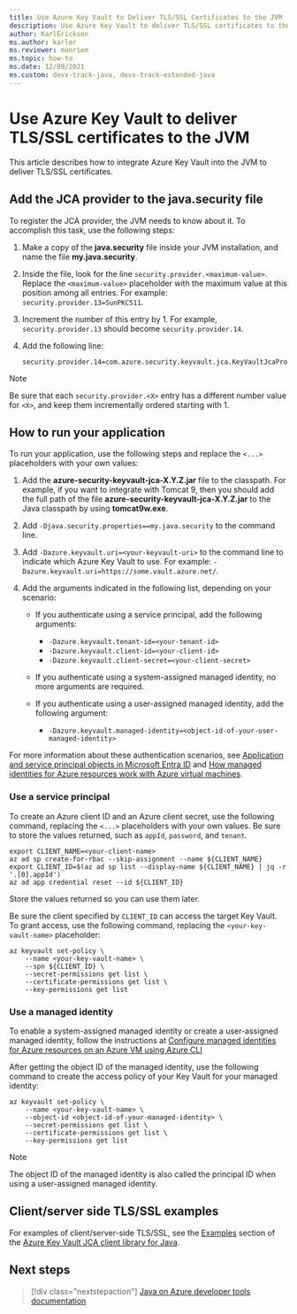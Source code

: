 ```yaml
---
title: Use Azure Key Vault to Deliver TLS/SSL Certificates to the JVM
description: Use Azure Key Vault to deliver TLS/SSL certificates to the JVM
author: KarlErickson
ms.author: karler
ms.reviewer: manriem
ms.topic: how-to
ms.date: 12/09/2021
ms.custom: devx-track-java, devx-track-extended-java
---
```


# Use Azure Key Vault to deliver TLS/SSL certificates to the JVM

This article describes how to integrate Azure Key Vault into the JVM to deliver TLS/SSL certificates.

## Add the JCA provider to the java.security file

To register the JCA provider, the JVM needs to know about it. To accomplish this task, use the following steps:

1. Make a copy of the **java.security** file inside your JVM installation, and name the file **my.java.security**.
1. Inside the file, look for the line `security.provider.<maximum-value>`. Replace the `<maximum-value>` placeholder with the maximum value at this position among all entries. For example: `security.provider.13=SunPKCS11`.
1. Increment the number of this entry by 1. For example, `security.provider.13` should become `security.provider.14`.
1. Add the following line:

   ```text
   security.provider.14=com.azure.security.keyvault.jca.KeyVaultJcaProvider
   ```

> [!NOTE]
> Be sure that each `security.provider.<X>` entry has a different number value for `<X>`, and keep them incrementally ordered starting with 1.

## How to run your application

To run your application, use the following steps and replace the `<...>` placeholders with your own values:

1. Add the **azure-security-keyvault-jca-X.Y.Z.jar** file to the classpath. For example, if you want to integrate with Tomcat 9, then you should add the full path of the file **azure-security-keyvault-jca-X.Y.Z.jar** to the Java classpath by using **tomcat9w.exe**.
1. Add `-Djava.security.properties==my.java.security` to the command line.
1. Add `-Dazure.keyvault.uri=<your-keyvault-uri>` to the command line to indicate which Azure Key Vault to use. For example: `-Dazure.keyvault.uri=https://some.vault.azure.net/`.
1. Add the arguments indicated in the following list, depending on your scenario:

   * If you authenticate using a service principal, add the following arguments:

     * `-Dazure.keyvault.tenant-id=<your-tenant-id>`
     * `-Dazure.keyvault.client-id=<your-client-id>`
     * `-Dazure.keyvault.client-secret=<your-client-secret>`

   * If you authenticate using a system-assigned managed identity, no more arguments are required.

   * If you authenticate using a user-assigned managed identity, add the following argument:

     * `-Dazure.keyvault.managed-identity=<object-id-of-your-user-managed-identity>`

For more information about these authentication scenarios, see [Application and service principal objects in Microsoft Entra ID](/azure/active-directory/develop/app-objects-and-service-principals) and [How managed identities for Azure resources work with Azure virtual machines](/azure/active-directory/managed-identities-azure-resources/how-managed-identities-work-vm).

### Use a service principal

To create an Azure client ID and an Azure client secret, use the following command, replacing the `<...>` placeholders with your own values. Be sure to store the values returned, such as `appId`, `password`, and `tenant`.

```azurecli
export CLIENT_NAME=<your-client-name>
az ad sp create-for-rbac --skip-assignment --name ${CLIENT_NAME}
export CLIENT_ID=$(az ad sp list --display-name ${CLIENT_NAME} | jq -r '.[0].appId')
az ad app credential reset --id ${CLIENT_ID}
```

Store the values returned so you can use them later.

Be sure the client specified by `CLIENT_ID` can access the target Key Vault. To grant access, use the following command, replacing the `<your-key-vault-name>` placeholder:

```azurecli
az keyvault set-policy \
    --name <your-key-vault-name> \
    --spn ${CLIENT_ID} \
    --secret-permissions get list \
    --certificate-permissions get list \
    --key-permissions get list
```

### Use a managed identity

To enable a system-assigned managed identity or create a user-assigned managed identity, follow the instructions at [Configure managed identities for Azure resources on an Azure VM using Azure CLI](/azure/active-directory/managed-identities-azure-resources/qs-configure-cli-windows-vm)

After getting the object ID of the managed identity, use the following command to create the access policy of your Key Vault for your managed identity:

```azurecli
az keyvault set-policy \
    --name <your-key-vault-name> \
    --object-id <object-id-of-your-managed-identity> \
    --secret-permissions get list \
    --certificate-permissions get list \
    --key-permissions get list
```

> [!NOTE]
> The object ID of the managed identity is also called the principal ID when using a user-assigned managed identity.

## Client/server side TLS/SSL examples

For examples of client/server-side TLS/SSL, see the [Examples](https://github.com/Azure/azure-sdk-for-java/blob/main/sdk/keyvault/azure-security-keyvault-jca/README.md#examples) section of the [Azure Key Vault JCA client library for Java](https://github.com/Azure/azure-sdk-for-java/blob/main/sdk/keyvault/azure-security-keyvault-jca/README.md).

## Next steps

> [!div class="nextstepaction"]
> [Java on Azure developer tools documentation](index.yml)
